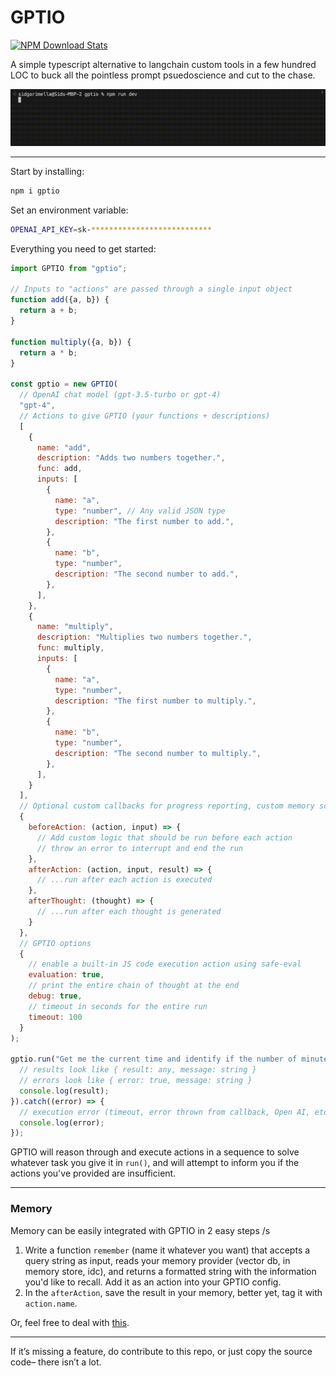 # GPTIO

[![NPM Download Stats](https://img.shields.io/npm/dw/gptio?style=for-the-badge)](https://www.npmjs.com/package/gptio)

A simple typescript alternative to langchain custom tools in a few hundred LOC to buck all the pointless prompt psuedoscience and cut to the chase.

![Demo Gif](examples/demo.gif)

---

Start by installing:

```bash
npm i gptio
```

Set an environment variable:

```bash
OPENAI_API_KEY=sk-***************************
```

Everything you need to get started:

```js
import GPTIO from "gptio";

// Inputs to "actions" are passed through a single input object
function add({a, b}) {
  return a + b;
}

function multiply({a, b}) {
  return a * b;
}

const gptio = new GPTIO(
  // OpenAI chat model (gpt-3.5-turbo or gpt-4)
  "gpt-4",
  // Actions to give GPTIO (your functions + descriptions)
  [
    {
      name: "add",
      description: "Adds two numbers together.",
      func: add,
      inputs: [
        {
          name: "a",
          type: "number", // Any valid JSON type
          description: "The first number to add.",
        },
        {
          name: "b",
          type: "number",
          description: "The second number to add.",
        },
      ],
    },
    {
      name: "multiply",
      description: "Multiplies two numbers together.",
      func: multiply,
      inputs: [
        {
          name: "a",
          type: "number",
          description: "The first number to multiply.",
        },
        {
          name: "b",
          type: "number",
          description: "The second number to multiply.",
        },
      ],
    }
  ],
  // Optional custom callbacks for progress reporting, custom memory schemes, or early exits
  {
    beforeAction: (action, input) => {
      // Add custom logic that should be run before each action
      // throw an error to interrupt and end the run
    },
    afterAction: (action, input, result) => {
      // ...run after each action is executed
    },
    afterThought: (thought) => {
      // ...run after each thought is generated
    }
  },
  // GPTIO options
  {
    // enable a built-in JS code execution action using safe-eval
    evaluation: true,
    // print the entire chain of thought at the end
    debug: true,
    // timeout in seconds for the entire run
    timeout: 100
  }
);

gptio.run("Get me the current time and identify if the number of minutes is a prime number.").then((result) => {
  // results look like { result: any, message: string }
  // errors look like { error: true, message: string }
  console.log(result);
}).catch((error) => {
  // execution error (timeout, error thrown from callback, Open AI, etc.)
  console.log(error);
});
```

GPTIO will reason through and execute actions in a sequence to solve whatever task you give it in `run()`, and will attempt to inform you if the actions you've provided are insufficient.

---

### Memory

Memory can be easily integrated with GPTIO in 2 easy steps /s

1. Write a function `remember` (name it whatever you want) that accepts a query string as input, reads your memory provider (vector db, in memory store, idc), and returns a formatted string with the information you'd like to recall. Add it as an action into your GPTIO config.
2. In the `afterAction`, save the result in your memory, better yet, tag it with `action.name`.

Or, feel free to deal with [this](https://python.langchain.com/en/latest/reference/modules/memory.html).

---


If it’s missing a feature, do contribute to this repo, or just copy the source code– there isn’t a lot.
